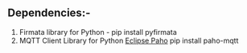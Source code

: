 ## Dependencies:-

1. Firmata library for Python - 
	pip install pyfirmata
2. MQTT Client Library for Python [Eclipse Paho](https://pypi.org/project/paho-mqtt/)
	pip install paho-mqtt
